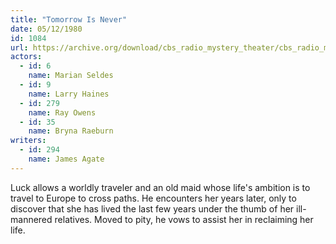 ```yaml
---
title: "Tomorrow Is Never"
date: 05/12/1980
id: 1084
url: https://archive.org/download/cbs_radio_mystery_theater/cbs_radio_mystery_theater-1051-1100.zip/cbs_radio_mystery_theater-1051-1100%2Fcbsrmt_1084_tomorrow_is_never.mp3
actors:  
  - id: 6
    name: Marian Seldes  
  - id: 9
    name: Larry Haines  
  - id: 279
    name: Ray Owens  
  - id: 35
    name: Bryna Raeburn
writers:  
  - id: 294
    name: James Agate
---
```

Luck allows a worldly traveler and an old maid whose life's ambition is to travel to Europe to cross paths. He encounters her years later, only to discover that she has lived the last few years under the thumb of her ill-mannered relatives. Moved to pity, he vows to assist her in reclaiming her life.
